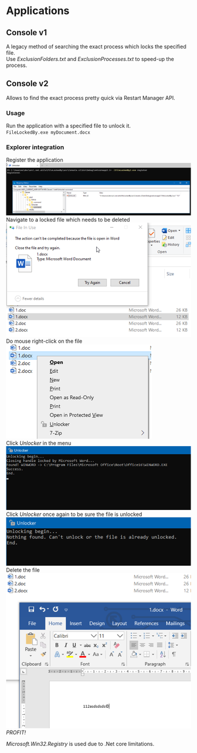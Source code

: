 # Applications

## Console v1

A legacy method of searching the exact process which locks the specified file.<br/>
Use *ExclusionFolders.txt* and *ExclusionProcesses.txt* to speed-up the process.

## Console v2

Allows to find the exact process pretty quick via Restart Manager API.

### Usage

Run the application with a specified file to unlock it.<br/>
`FileLockedBy.exe myDocument.docx`<br/>

### Explorer integration

Register the application<br/>
![alt](img\register.png)<br/>
Navigate to a locked file which needs to be deleted<br/>
![alt](img\locked.png)<br/>
Do mouse right-click on the file<br/>
![alt](img\menu.png)<br/>
Click *Unlocker* in the menu<br/>
![alt](img\unlocked.png)<br/>
Click *Unlocker* once again to be sure the file is unlocked<br/>
![alt](img\notfound.png)<br/>
Delete the file<br/>
![alt](img\word.png)<br/>
*PROFIT!*

*Microsoft.Win32.Registry* is used due to .Net core limitations.<br/>